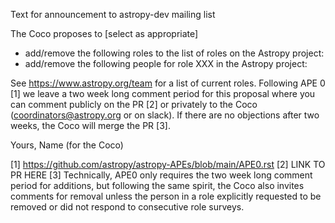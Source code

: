 Text for announcement to astropy-dev mailing list

The Coco proposes to [select as appropriate]
- add/remove the following roles to the list of roles on the Astropy project:
- add/remove the following people for role XXX in the Astropy project:

See https://www.astropy.org/team for a list of current roles. Following APE 0 [1] we leave a two week long comment period for this proposal where you can comment publicly on the PR [2] or privately to the Coco (coordinators@astropy.org or on slack). If there are no objections after two weeks, the Coco will merge the PR [3].

Yours,
Name
(for the Coco)

[1] https://github.com/astropy/astropy-APEs/blob/main/APE0.rst
[2] LINK TO PR HERE
[3] Technically, APE0 only requires the two week long comment period for additions, but following the same spirit, the Coco also invites comments for removal unless the person in a role explicitly requested to be removed or did not respond to consecutive role surveys.
